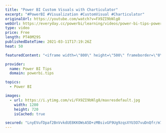 ```yaml
---
title: "Power BI Custom Visuals with Charticulator"
excerpt: "#PowerBI #Visualization #CustomVisual #Charticulator"
originalUrl: https://youtube.com/watch?v=FX9ZI9bNlg8
webUrl: https://everyday.cc/powerbi/learning/videos/power-bi-tips-power-bi-custom-visuals-with-charticulator/
type: video
price: Free
length: PT40M29S
publishedDateTime: 2021-03-11T17:19:26Z
heat: 50

featuredContent: "<iframe width=\"800\" height=\"500\" frameborder=\"0\" src=\"https://www.youtube.com/embed/FX9ZI9bNlg8\" allow=\"accelerometer; autoplay; encrypted-media; gyroscope; picture-in-picture\" allowfullscreen></iframe>"

provider:
  name: Power BI Tips
  domain: powerbi.tips

topics:
  - Power BI

images:
  - url: https://i.ytimg.com/vi/FX9ZI9bNlg8/maxresdefault.jpg
    width: 1280
    height: 720
    isCached: true

secured: "LnyEVufDpaf2BnVvkdUE8KKOWsA5D+zMBsivGF9Ug9zqsXYU3O7vuDnQfr/m7Zdt7X9++ik+1ngVHs19D0zwuAObB5Q4p/OUGCELh8Cj2B5okWggbopWHhfM2M/Uq94Vd+a+Wwgaivn6pZmYRLfIhNiFdNEQIQiYiHx3y/IGv7f27Gl01gfBrd/r28cF6maE8g5cVZ7PVxstJz4HHW9puAA85ZeGeBezWyNtOdIeqXWppdWdDmJ7VlM7aXTOYrLccSydMkA+CPVwIx7Ml4Zou1GHXf8jEXhynG18772MMUXisUzz7H2bkN69xCZRf82o1USu9wMOlQesH0784ms+xenCdEm99IUUiP1WMvUHLTT0J0qzqal8a47tH+AGZg2eL/XQletFdtgSXd+E7vr6hQ3lMBW3Ce28ucSEZhSeywo=;QseXrw1P+I59ce1C8aoIVA=="
---
```


